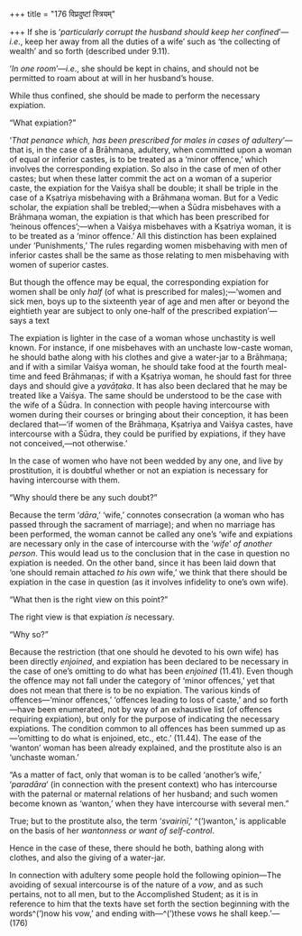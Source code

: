 +++
title = "176 विप्रदुष्टां स्त्रियम्"

+++
If she is ‘*particularly corrupt the husband should keep her
confined*’—*i.e*., keep her away from all the duties of a wife’ such as
‘the collecting of wealth’ and so forth (described under 9.11).

‘*In one room*’—*i.e*., she should be kept in chains, and should not be
permitted to roam about at will in her husband’s house.

While thus confined, she should be made to perform the necessary
expiation.

“What expiation?”

‘*That penance which, has been prescribed for males in cases of
adultery*’—that is, in the case of a Brāhmaṇa, adultery, when committed
upon a woman of equal or inferior castes, is to be treated as a ‘minor
offence,’ which involves the corresponding expiation. So also in the
case of men of other castes; but when these latter commit the act on a
woman of a superior caste, the expiation for the Vaiśya shall be double;
it shall be triple in the case of a Kṣatriya misbehaving with a Brāhmaṇa
woman. But for a Vedic scholar, the expiation shall be trebled;—when a
Śūdra misbehaves with a Brāhmaṇa woman, the expiation is that which has
been prescribed for ‘heinous offences’;—when a Vaiśya misbehaves with a
Kṣatriya woman, it is to be treated as a ‘minor offence.’ All this
distinction has been explained under ‘Punishments,’ The rules regarding
women misbehaving with men of inferior castes shall be the same as those
relating to men misbehaving with women of superior castes.

But though the offence may be equal, the corresponding expiation for
women shall be only *half* (of what is prescribed for males);—‘women and
sick men, boys up to the sixteenth year of age and men after or beyond
the eightieth year are subject to only one-half of the prescribed
expiation’—says a text

The expiation is lighter in the case of a woman whose unchastity is well
known. For instance, if one misbehaves with an unchaste low-caste woman,
he should bathe along with his clothes and give a water-jar to a
Brāhmaṇa; and if with a similar Vaiśya woman, he should take food at the
fourth meal-time and feed Brāhmaṇas; if with a Kṣatriya woman, he should
fast for three days and should give a *yavāṭaka*. It has also been
declared that he may be treated like a Vaiśya. The same should be
understood to be the case with the wife of a Śūdra. In connection with
people having intercourse with women during their courses or bringing
about their conception, it has been declared that—‘if women of the
Brāhmaṇa, Kṣatriya and Vaiśya castes, have intercourse with a Śūdra,
they could be purified by expiations, if they have not conceived,—not
otherwise.’

In the case of women who have not been wedded by any one, and live by
prostitution, it is doubtful whether or not an expiation is necessary
for having intercourse with them.

“Why should there be any such doubt?”

Because the term ‘*dāra*,’ ‘wife,’ connotes consecration (a woman who
has passed through the sacrament of marriage); and when no marriage has
been performed, the woman cannot be called any one’s ‘wife and
expiations are necessary only in the case of intercourse with the
‘*wife*’ *of another person*. This would lead us to the conclusion that
in the case in question no expiation is needed. On the other band, since
it has been laid down that ‘one should remain attached *to his own*
wife,’ we think that there should be expiation in the case in question
(as it involves infidelity to one’s own wife).

“What then is the right view on this point?”

The right view is that expiation *is* necessary.

“Why so?”

Because the restriction (that one should he devoted to his own wife) has
been directly *enjoined*, and expiation has been declared to be
necessary in the case of one’s omitting to do what has been *enjoined*
(11.41). Even though the offence may not fall under the category of
‘minor offences,’ yet that does not mean that there is to be no
expiation. The various kinds of offences—‘minor offences,’ ‘offences
leading to loss of caste,’ and so forth—have been enumerated, not by way
of an exhaustive list (of offences requiring expiation), but only for
the purpose of indicating the necessary expiations. The condition common
to all offences has been summed up as—‘omitting to do what is enjoined,
etc., etc.’ (11.44). The ease of the ‘wanton’ woman has been already
explained, and the prostitute also is an ‘unchaste woman.’

“As a matter of fact, only that woman is to be called ‘another’s wife,’
‘*paradāra*’ (in connection with the present context) who has
intercourse with the paternal or maternal relations of her husband; and
such women become known as ‘wanton,’ when they have intercourse with
several men.”

True; but to the prostitute also, the term ‘*svairiṇī*,’ ^(‘)wanton,’ is
applicable on the basis of her *wantonness or want of self-control*.

Hence in the case of these, there should he both, bathing along with
clothes, and also the giving of a water-jar.

In connection with adultery some people hold the following opinion—The
avoiding of sexual intercourse is of the nature of a *vow*, and as such
pertains, not to all men, but to the Accomplished Student; as it is in
reference to him that the texts have set forth the section beginning
with the words^(‘)now his vow,’ and ending with—^(‘)these vows he shall
keep.’—(176)


